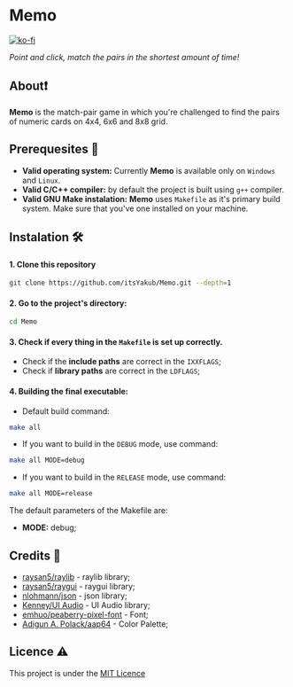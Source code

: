 # Memo

[![ko-fi](https://ko-fi.com/img/githubbutton_sm.svg)](https://ko-fi.com/P5P8U0T3I)


<i>Point and click, match the pairs in the shortest amount of time!</i>

## About❗️

<b>Memo</b> is the match-pair game in which you're challenged to find the pairs of numeric cards on 4x4, 6x6 and 8x8 grid.

## Prerequesites 📜
- <b>Valid operating system:</b> Currently <b>Memo</b> is available only on `Windows` and `Linux`.
- <b>Valid C/C++ compiler:</b> by default the project is built using `g++` compiler. 
- <b>Valid GNU Make instalation:</b> <b>Memo</b> uses `Makefile` as it's primary build system. Make sure that you've one installed on your machine.

## Instalation 🛠️
#### 1. Clone this repository
```bash
git clone https://github.com/itsYakub/Memo.git --depth=1
```
#### 2. Go to the project's directory:
```bash
cd Memo
```
#### 3. Check if every thing in the `Makefile` is set up correctly.
- Check if the <b>include paths</b> are correct in the `IXXFLAGS`;
- Check if <b>library paths</b> are correct in the `LDFLAGS`;
#### 4. Building the final executable:
- Default build command:
```bash
make all
```

- If you want to build in the `DEBUG` mode, use command:
```bash
make all MODE=debug
```

- If you want to build in the `RELEASE` mode, use command:
```bash
make all MODE=release
```

The default parameters of the Makefile are:
- <b>MODE:</b> debug;

## Credits 📖
- [raysan5/raylib](https://github.com/raysan5/raylib) - raylib library;
- [raysan5/raygui](https://github.com/raysan5/raygui) - raygui library;
- [nlohmann/json](https://github.com/nlohmann/json) - json library;
- [Kenney/UI Audio](https://www.kenney.nl/assets/ui-audio) - UI Audio library;
- [emhuo/peaberry-pixel-font](https://emhuo.itch.io/peaberry-pixel-font?download) - Font;
- [Adigun A. Polack/aap64](https://lospec.com/palette-list/aap-64) - Color Palette;

## Licence ⚠️
This project is under the [MIT Licence](https://github.com/itsYakub/Memo/LICENCE)